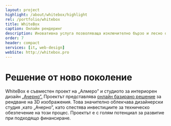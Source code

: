 ```yaml
---
layout: project
highlight: /about/whitebox/highlight
rel: /portfolio/whitebox
title: WhiteBox
caption: Онлайн рендеринг
description: Иновативна услуга позволяваща изключително бързо и лесно онлайн рендене. Облачна улга предоставяща изчислителна мощ за комютъени визуализации.
order: 7
header: compact
services: [it, web-design]
webSite: http://whitebox.pro
---
```

# Решение от ново поколение
WhiteBox е съвместен проект на „Алмеро” и студиото за интериорен дизайн [„Ачерно”.](http://acherno.com/) 
Проектът представлява [онлайн базирано решение](./../бизнес-развитие/whitebox/информационни-технологии.html) за рендване на 3D изображения. Това значително облекчава дизайнерски студия ,като „Ачерно”, като спестява инвестициите за техническо обезпечение на този процес. Проектът е с голям потенциал за развитие при подходящо финансиране.